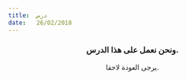 ```yaml
---
title:  درس
date:   26/02/2018
---
```


### <center>ونحن نعمل على هذا الدرس.</center>
<center>يرجى العودة لاحقا.</center>